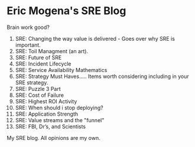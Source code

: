 # Eric Mogena's SRE Blog
Brain work good?

1. SRE: Changing the way value is delivered - Goes over why SRE is important.
2. SRE: Toil Managment (an art).
3. SRE: Future of SRE
4. SRE: Incident Lifecycle
5. SRE: Service Availability Mathematics
6. SRE: Strategy Must Haves..... Items worth considering including in your SRE strategy.
7. SRE: Puzzle 3 Part
8. SRE: Cost of Failure
9. SRE: Highest ROI Activity
10. SRE: When should i stop deploying?
11. SRE: Application Strength
12. SRE: Value streams and the "funnel"
13. SRE: FBI, Dr’s, and Scientists 

My SRE blog. All opinions are my own.
